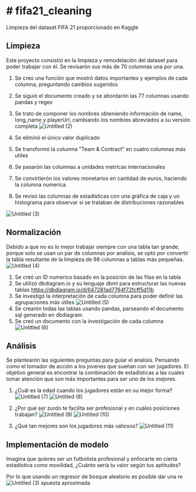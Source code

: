 # # fifa21_cleaning
Limpieza del dataset FIFA 21 proporcionado en Kaggle

## Limpieza

Este proyecto consistió en la limpieza y remodelación del dataset para poder trabajar con él. Se revisarón sus más de 70 columnas una por una. 

1. Se creo una función que mostró datos importantes y ejemplos de cada columna, preguntando cambios sugeridos
2. Se siguió el documento creado y se abordarón las 77 columnas usando pandas y regex
3. Se trato de componer los nombres obteniendo información de name, long_name y playerUrl, cambiando los nombres abreviados a su versión completa
![Untitled (2)](https://github.com/Cseudave/fifa21_cleaning/assets/123985830/2cd4b50a-fcf5-496a-9874-205cd0bf34a7)

5. Se eliminó el único valor duplicado
6. Se transformó la columna "Team & Contract" en cuatro columnas más utiles
7. Se pasarón las columnas a unidades metricas internacionales 
8. Se convirtierón los valores monetarios en cantidad de euros, haciendo la columna numerica.
9. Se revisó las columnas de estadísticas con una gráfica de caja y un histograma para observar si se trataban de distribuciones razonables

![Untitled (3)](https://github.com/Cseudave/fifa21_cleaning/assets/123985830/790b23b8-4904-481e-9ea3-a017fe81f700)

## Normalización
Debido a que no es lo mejor trabajar siempre con una tabla tan grande, porque solo se usan un par de columnas por analisis, se optó por convertir la tabla resultante de la limpieza de 98 columnas a tablas más pequeñas.
![Untitled (4)](https://github.com/Cseudave/fifa21_cleaning/assets/123985830/8204eed8-bc8d-4db2-b614-7786f89e6745)

1. Se creó un ID numerico basado en la posición de las filas en la tabla
2. Se utilizó dbdiagram.io y su lenguaje dbml para estructurar las nuevas tablas
https://dbdiagram.io/d/647281ad7764f72fcff5d11b 
3. Se investigó la interpretación de cada columna para poder definir las agrupaciones más útiles
![Untitled (5)](https://github.com/Cseudave/fifa21_cleaning/assets/123985830/008e7ec7-9518-42f3-8192-ad3140ddf7be)
4. Se crearón todas las tablas usando pandas, parseando el documento sql generado en dbdiagram.
5. Se creó un documento con la investigación de cada columna 
![Untitled (6)](https://github.com/Cseudave/fifa21_cleaning/assets/123985830/9a43a714-7cb9-4431-8720-c2c1eda31dbc)

## Análisis 

Se plantearón las siguientes preguntas para guiar el analisis. Pensando como el tomador de acción a los jovenes que sueñan con ser jugadores. El objetivo general es encontrar la combinación de estadísticas a las cuales tomar atención que son más importantes para ser uno de los mejores.

1. ¿Cuál es la edad cuando los jugadores están en su mejor forma? ![Untitled (7)](https://github.com/Cseudave/fifa21_cleaning/assets/123985830/0913d67d-287c-47e3-a88b-564113bfa84e)
![Untitled (8)](https://github.com/Cseudave/fifa21_cleaning/assets/123985830/bc8efbff-0368-4a1f-84d7-8fb044c96567)

2. ¿Por qué ser zurdo te facilita ser profesional y en cuáles posiciones trabajan?
![Untitled (9)](https://github.com/Cseudave/fifa21_cleaning/assets/123985830/035a4f6b-f504-4c6f-b281-28c249839148)
![Untitled (10)](https://github.com/Cseudave/fifa21_cleaning/assets/123985830/6fa2e4b3-572b-4a5a-b255-dece3da8ffda)
3. ¿Qué tan mejores son los jugadores más valiosos?
![Untitled (11)](https://github.com/Cseudave/fifa21_cleaning/assets/123985830/bbfae8ed-a308-4ce7-858e-0b2e921e3c8c)

## Implementación de modelo
Imagina que quieres ser un futbolista profesional y enfocarte en cierta estadística como movilidad, ¿Cuánto sería tu valor según tus aptitudes?

Por lo que usando un regresor de bosque aleatorio es posible dar una re![Untitled (3)](https://github.com/Cseudave/fifa21_cleaning/assets/123985830/a1c425e3-4634-4eb1-a5d8-1f30b15fe5d2)
spuesta aproximada

